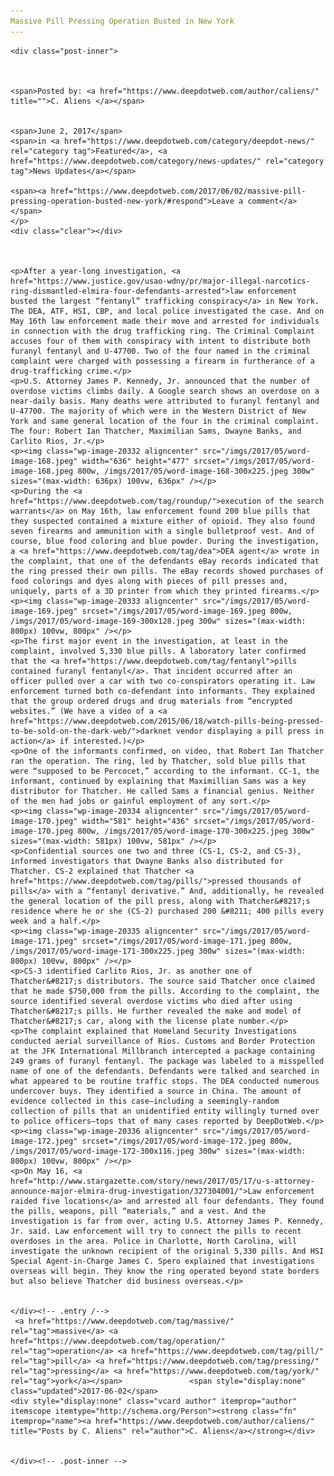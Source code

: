 ```yaml
---
Massive Pill Pressing Operation Busted in New York
---
```

<article class="post-listing post-20318 post type-post status-publish format-standard has-post-thumbnail hentry  tag-busted tag-massive tag-operation tag-pill tag-pressing tag-york">
    
    <div class="post-inner">
    
    
        
    <span>Posted by: <a href="https://www.deepdotweb.com/author/caliens/" title="">C. Aliens </a></span>
    
    
    <span>June 2, 2017</span>
    <span>in <a href="https://www.deepdotweb.com/category/deepdot-news/" rel="category tag">Featured</a>, <a href="https://www.deepdotweb.com/category/news-updates/" rel="category tag">News Updates</a></span>
    
    <span><a href="https://www.deepdotweb.com/2017/06/02/massive-pill-pressing-operation-busted-new-york/#respond">Leave a comment</a></span>
    </p>
    <div class="clear"></div>
    
    
    
    <p>After a year-long investigation, <a href="https://www.justice.gov/usao-wdny/pr/major-illegal-narcotics-ring-dismantled-elmira-four-defendants-arrested">law enforcement busted the largest “fentanyl” trafficking conspiracy</a> in New York. The DEA, ATF, HSI, CBP, and local police investigated the case. And on May 16th law enforcement made their move and arrested for individuals in connection with the drug trafficking ring. The Criminal Complaint accuses four of them with conspiracy with intent to distribute both furanyl fentanyl and U-47700. Two of the four named in the criminal complaint were charged with possessing a firearm in furtherance of a drug-trafficking crime.</p>
    <p>U.S. Attorney James P. Kennedy, Jr. announced​ that the number of overdose victims climbs daily. A Google search shows an overdose on a near-daily basis. Many deaths were attributed to furanyl fentanyl and U-47700. The majority of which were in the Western District of New York and same general location of the four in the criminal complaint. The four: Robert Ian Thatcher, Maximilian Sams, Dwayne Banks, and Carlito Rios, Jr.</p>
    <p><img class="wp-image-20332 aligncenter" src="/imgs/2017/05/word-image-168.jpeg" width="636" height="477" srcset="/imgs/2017/05/word-image-168.jpeg 800w, /imgs/2017/05/word-image-168-300x225.jpeg 300w" sizes="(max-width: 636px) 100vw, 636px" /></p>
    <p>During the <a href="https://www.deepdotweb.com/tag/roundup/">execution of the search warrants</a> on May 16th, law enforcement found 200 blue pills that they suspected contained a mixture either of opioid. They also found seven firearms and ammunition with a single bulletproof vest. And of course, blue food coloring and blue powder. During the investigation, a <a href="https://www.deepdotweb.com/tag/dea">DEA agent</a> wrote in the complaint, that one of the defendants eBay records indicated that the ring pressed their own pills. The eBay records showed purchases of food colorings and dyes along with pieces of pill presses and, uniquely, parts of a 3D printer from which they printed firearms.</p>
    <p><img class="wp-image-20333 aligncenter" src="/imgs/2017/05/word-image-169.jpeg" srcset="/imgs/2017/05/word-image-169.jpeg 800w, /imgs/2017/05/word-image-169-300x128.jpeg 300w" sizes="(max-width: 800px) 100vw, 800px" /></p>
    <p>The first major event in the investigation, at least in the complaint, involved 5,330 blue pills. A laboratory later confirmed that the <a href="https://www.deepdotweb.com/tag/fentanyl">pills contained furanyl fentanyl</a>. That incident occurred after an officer pulled over a car with two co-conspirators operating it. Law enforcement turned both co-defendant into informants. They explained that the group ordered drugs and drug materials from “encrypted websites.” (We have a video of a <a href="https://www.deepdotweb.com/2015/06/18/watch-pills-being-pressed-to-be-sold-on-the-dark-web/">darknet vendor displaying a pill press in action</a> if interested.)</p>
    <p>One of the informants confirmed, on video, that Robert Ian Thatcher ran the operation. The ring, led by Thatcher, sold blue pills that were “supposed to be Percocet,” according to the informant. CC-1, the informant, continued by explaining that Maximillian Sams was a key distributor for Thatcher. He called Sams a financial genius. Neither of the men had jobs or gainful employment of any sort.</p>
    <p><img class="wp-image-20334 aligncenter" src="/imgs/2017/05/word-image-170.jpeg" width="581" height="436" srcset="/imgs/2017/05/word-image-170.jpeg 800w, /imgs/2017/05/word-image-170-300x225.jpeg 300w" sizes="(max-width: 581px) 100vw, 581px" /></p>
    <p>Confidential sources one two and three (CS-1, CS-2, and CS-3), informed investigators that Dwayne Banks also distributed for Thatcher. CS-2 explained that Thatcher <a href="https://www.deepdotweb.com/tag/pills/">pressed thousands of pills</a> with a “fentanyl derivative.” And, additionally, he revealed the general location of the pill press, along with Thatcher&#8217;s residence where he or she (CS-2) purchased 200 &#8211; 400 pills every week and a half.</p>
    <p><img class="wp-image-20335 aligncenter" src="/imgs/2017/05/word-image-171.jpeg" srcset="/imgs/2017/05/word-image-171.jpeg 800w, /imgs/2017/05/word-image-171-300x225.jpeg 300w" sizes="(max-width: 800px) 100vw, 800px" /></p>
    <p>CS-3 identified Carlito Rios, Jr. as another one of Thatcher&#8217;s distributors. The source said Thatcher once claimed that he made $750,000 from the pills. According to the complaint, the source identified several overdose victims who died after using Thatcher&#8217;s pills. He further revealed the make and model of Thatcher&#8217;s car, along with the license plate number.</p>
    <p>The complaint explained that Homeland Security Investigations conducted aerial surveillance of Rios. Customs and Border Protection at the JFK International Millbranch intercepted a package containing 249 grams of furanyl fentanyl. The package was labeled to a misspelled name of one of the defendants. Defendants were talked and searched in what appeared to be routine traffic stops. The DEA conducted numerous undercover buys. They identified a source in China. The amount of evidence collected in this case—including a seemingly-random collection of pills that an unidentified entity willingly turned over to police officers—tops that of many cases reported by DeepDotWeb.</p>
    <p><img class="wp-image-20336 aligncenter" src="/imgs/2017/05/word-image-172.jpeg" srcset="/imgs/2017/05/word-image-172.jpeg 800w, /imgs/2017/05/word-image-172-300x116.jpeg 300w" sizes="(max-width: 800px) 100vw, 800px" /></p>
    <p>On May 16, <a href="http://www.stargazette.com/story/news/2017/05/17/u-s-attorney-announce-major-elmira-drug-investigation/327304001/">Law enforcement raided five locations</a> and arrested all four defendants. They found the pills, weapons, pill “materials,” and a vest. And the investigation is far from over, acting U.S. Attorney James P. Kennedy, Jr. said. Law enforcement will try to connect the pills to recent overdoses in the area. Police in Charlotte, North Carolina, will investigate the unknown recipient of the original 5,330 pills. And HSI Special Agent-in-Charge James C. Spero explained that investigations overseas will begin. They know the ring operated beyond state borders but also believe Thatcher did business overseas.</p>
    
    
    </div><!-- .entry /-->
     <a href="https://www.deepdotweb.com/tag/massive/" rel="tag">massive</a> <a href="https://www.deepdotweb.com/tag/operation/" rel="tag">operation</a> <a href="https://www.deepdotweb.com/tag/pill/" rel="tag">pill</a> <a href="https://www.deepdotweb.com/tag/pressing/" rel="tag">pressing</a> <a href="https://www.deepdotweb.com/tag/york/" rel="tag">york</a></span>				<span style="display:none" class="updated">2017-06-02</span>
    <div style="display:none" class="vcard author" itemprop="author" itemscope itemtype="http://schema.org/Person"><strong class="fn" itemprop="name"><a href="https://www.deepdotweb.com/author/caliens/" title="Posts by C. Aliens" rel="author">C. Aliens</a></strong></div>
    
    
    </div><!-- .post-inner -->
</article><!-- .post-listing -->


